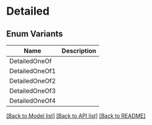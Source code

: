 # Detailed

## Enum Variants

| Name | Description |
|---- | -----|
| DetailedOneOf |  |
| DetailedOneOf1 |  |
| DetailedOneOf2 |  |
| DetailedOneOf3 |  |
| DetailedOneOf4 |  |

[[Back to Model list]](../README.md#documentation-for-models) [[Back to API list]](../README.md#documentation-for-api-endpoints) [[Back to README]](../README.md)


